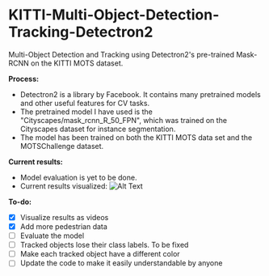 # KITTI-Multi-Object-Detection-Tracking-Detectron2
Multi-Object Detection and Tracking using Detectron2's pre-trained Mask-RCNN on the KITTI MOTS dataset.

**Process:**
- Detectron2 is a library by Facebook. It contains many pretrained models and other useful features for CV tasks.
- The pretrained model I have used is the "Cityscapes/mask_rcnn_R_50_FPN", which was trained on the Cityscapes dataset for instance segmentation.
- The model has been trained on both the KITTI MOTS data set and the MOTSChallenge dataset. 

**Current results:**
- Model evaluation is yet to be done.
- Current results visualized: 
![Alt Text]()
  
**To-do:**
- [x] Visualize results as videos
- [x] Add more pedestrian data
- [ ] Evaluate the model
- [ ] Tracked objects lose their class labels. To be fixed
- [ ] Make each tracked object have a different color
- [ ] Update the code to make it easily understandable by anyone
